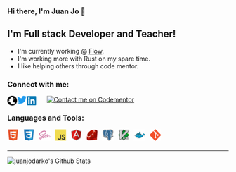 ### Hi there, I'm Juan Jo 👋

## I'm Full stack Developer and Teacher!
- I'm currently working @ [Flow](https://flowinc.app/).
- I'm working more with Rust on my spare time.
- I like helping others through code mentor.

### Connect with me:


[<img align="left" alt="juanjoseruizferrer.com" width="22px" src="https://raw.githubusercontent.com/iconic/open-iconic/master/svg/globe.svg" />][website]
&nbsp;&nbsp;
[<img align="left" alt="juanjoseruizferrer.com" width="22px" src="https://raw.githubusercontent.com/devicons/devicon/v2.15.1/icons/twitter/twitter-original.svg" />](https://twitter.com/Awesome_Juanjo)
&nbsp;&nbsp;
[<img align="left" alt="juanjoseruizferrer.com" width="22px" src="https://raw.githubusercontent.com/devicons/devicon/v2.15.1/icons/linkedin/linkedin-original.svg" />](https://linkedin.com/in/jjgeek)
[![Contact me on Codementor](https://www.codementor.io/m-badges/juanjo_sis/im-a-cm-b.svg)](https://www.codementor.io/@juanjo_sis?refer=badge)

### Languages and Tools:

[<img align="left" alt="HTML5" width="26px" src="https://raw.githubusercontent.com/devicons/devicon/v2.15.1/icons/html5/html5-original.svg" style="padding-right:10px;" />][website]
[<img align="left" alt="CSS3" width="26px" src="https://raw.githubusercontent.com/devicons/devicon/v2.15.1/icons/css3/css3-original.svg" style="padding-right:10px;" />][website]
[<img align="left" alt="Sass" width="26px" src="https://raw.githubusercontent.com/devicons/devicon/v2.15.1/icons/sass/sass-original.svg" style="padding-right:10px;" />][website]
[<img align="left" alt="JavaScript" width="26px" src="https://raw.githubusercontent.com/devicons/devicon/v2.15.1/icons/javascript/javascript-original.svg" style="padding-right:10px;" />][website]
[<img align="left" alt="Angular" width="26px" src="https://raw.githubusercontent.com/devicons/devicon/v2.15.1/icons/angularjs/angularjs-original.svg" style="padding-right:10px;" />][website]
[<img align="left" alt="Ruby" width="26px" src="https://raw.githubusercontent.com/devicons/devicon/v2.15.1/icons/ruby/ruby-original.svg" style="padding-right:10px;" />][website]
[<img align="left" alt="Postgres" width="26px" src="https://raw.githubusercontent.com/devicons/devicon/v2.15.1/icons/postgresql/postgresql-original.svg" style="padding-right:10px;" />][website]
[<img align="left" alt="Vim" width="26px" src="https://raw.githubusercontent.com/devicons/devicon/v2.15.1/icons/vim/vim-original.svg" style="padding-right:10px;" />][website]
[<img align="left" alt="Docker" width="26px" src="https://raw.githubusercontent.com/devicons/devicon/v2.15.1/icons/docker/docker-original.svg" style="padding-right:10px;" />][website]
[<img align="left" alt="Git" width="26px" src="https://raw.githubusercontent.com/devicons/devicon/v2.15.1/icons/git/git-original.svg" style="padding-right:10px;" />][website]

<br />
<br />

---
<img align="left" alt="juanjodarko's Github Stats" src="https://github-readme-stats.vercel.app/api?username=juanjodarko&show_icons=true&hide_border=true&theme=dark" />

[website]: https://juanjoseruizferrer.com
[twitter]: https://twitter.com/Awesome_Juanjo
[linkedin]: https://linkedin.com/in/jjgeek
